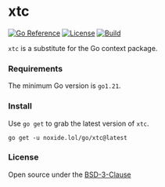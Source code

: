 # xtc

[![Go Reference](https://pkg.go.dev/badge/noxide.lol/go/xtc.svg)](https://pkg.go.dev/noxide.lol/go/xtc)
[![License](https://img.shields.io/github/license/noxideproject/xtc?color=7C00D8&style=flat-square&label=License)](https://github.com/noxideproject/xtc/blob/main/LICENSE)
[![Build](https://img.shields.io/github/actions/workflow/status/noxideproject/xtc/ci.yaml?style=flat-square&color=0FAA07&label=Tests)](https://github.com/noxideproject/xtc/actions/workflows/ci.yaml)

`xtc` is a substitute for the Go context package.

### Requirements

The minimum Go version is `go1.21`.

### Install

Use `go get` to grab the latest version of `xtc`.

```shell
go get -u noxide.lol/go/xtc@latest
```

### License

Open source under the [BSD-3-Clause](LICENSE)

